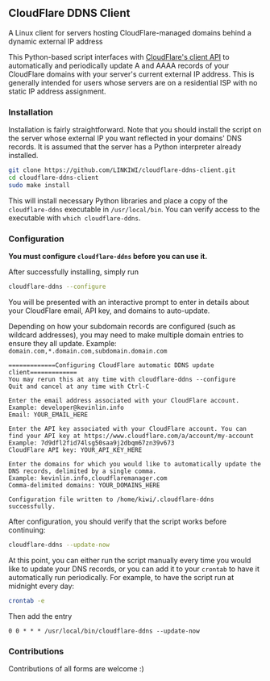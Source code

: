 ## CloudFlare DDNS Client
A Linux client for servers hosting CloudFlare-managed domains behind a dynamic external IP address

This Python-based script interfaces with [CloudFlare's client API](https://api.cloudflare.com/) to automatically and periodically update A and AAAA records of your CloudFlare domains with your server's current external IP address. This is generally intended for users whose servers are on a residential ISP with no static IP address assignment.

### Installation
Installation is fairly straightforward. Note that you should install the script on the server whose external IP you want reflected in your domains' DNS records. It is assumed that the server has a Python interpreter already installed.
```bash
git clone https://github.com/LINKIWI/cloudflare-ddns-client.git
cd cloudflare-ddns-client
sudo make install
```
This will install necessary Python libraries and place a copy of the `cloudflare-ddns` executable in `/usr/local/bin`. You can verify access to the executable with `which cloudflare-ddns`.

### Configuration
**You must configure `cloudflare-ddns` before you can use it.**

After successfully installing, simply run
```bash
cloudflare-ddns --configure
```
You will be presented with an interactive prompt to enter in details about your CloudFlare email, API key, and domains to auto-update.

Depending on how your subdomain records are configured (such as wildcard addresses), you may need to make multiple domain entries to ensure they all update. Example: `domain.com,*.domain.com,subdomain.domain.com`
```
=============Configuring CloudFlare automatic DDNS update client=============
You may rerun this at any time with cloudflare-ddns --configure
Quit and cancel at any time with Ctrl-C

Enter the email address associated with your CloudFlare account.
Example: developer@kevinlin.info
Email: YOUR_EMAIL_HERE

Enter the API key associated with your CloudFlare account. You can find your API key at https://www.cloudflare.com/a/account/my-account
Example: 7d9dfl2fid74lsg50saa9j2dbqm67zn39v673
CloudFlare API key: YOUR_API_KEY_HERE

Enter the domains for which you would like to automatically update the DNS records, delimited by a single comma.
Example: kevinlin.info,cloudflaremanager.com
Comma-delimited domains: YOUR_DOMAINS_HERE

Configuration file written to /home/kiwi/.cloudflare-ddns successfully.
```
After configuration, you should verify that the script works before continuing:
```bash
cloudflare-ddns --update-now
```
At this point, you can either run the script manually every time you would like to update your DNS records, or you can add it to your `crontab` to have it automatically run periodically. For example, to have the script run at midnight every day:
```bash
crontab -e
```
Then add the entry
```
0 0 * * * /usr/local/bin/cloudflare-ddns --update-now
```

### Contributions

Contributions of all forms are welcome :)
